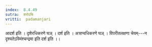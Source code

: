 ```yaml
---
index:  8.4.49
sutra:  शरोऽचि
vritti:  padamanjari
---
```


आदर्श इति । दृशेरधिकरणे घञ् । दर्श इति । अत्राप्यधिकरणे घञ् । विपरीतलक्षणा चेयम्---न दृश्यतेऽस्मिंश्चन्द्रमा इति दर्श इति ।। 
